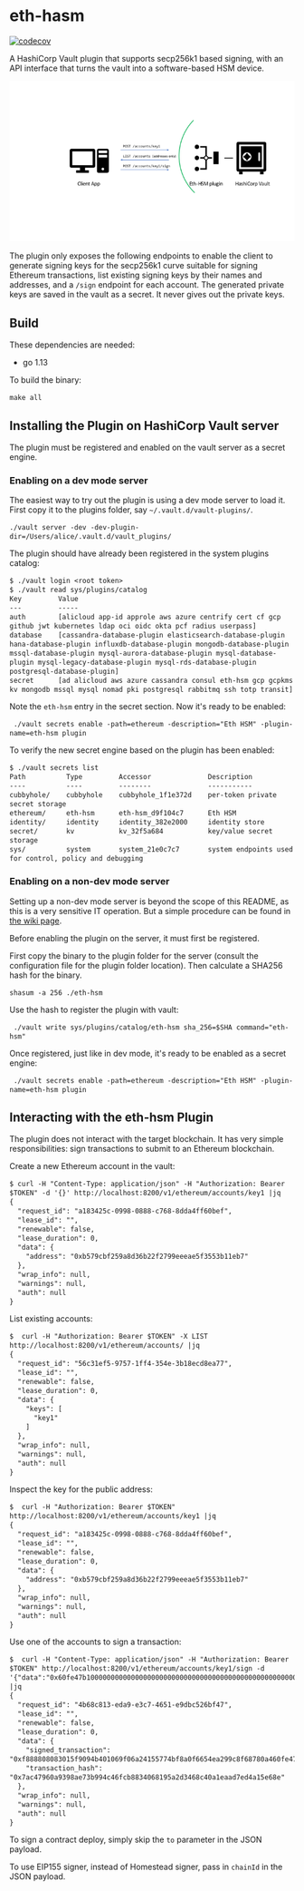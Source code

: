 # eth-hasm

[![codecov](https://codecov.io/gh/kaleido-io/chainwall/branch/master/graph/badge.svg?token=3LlJ7aSeW2)](https://codecov.io/gh/kaleido-io/chainwall)

A HashiCorp Vault plugin that supports secp256k1 based signing, with an API interface that turns the vault into a software-based HSM device.

![Overview](/resources/eth-hsm.png)

The plugin only exposes the following endpoints to enable the client to generate signing keys for the secp256k1 curve suitable for signing Ethereum transactions, list existing signing keys by their names and addresses, and a `/sign` endpoint for each account. The generated private keys are saved in the vault as a secret. It never gives out the private keys.

## Build
These dependencies are needed:

* go 1.13

To build the binary:
```
make all
```

## Installing the Plugin on HashiCorp Vault server
The plugin must be registered and enabled on the vault server as a secret engine.

### Enabling on a dev mode server
The easiest way to try out the plugin is using a dev mode server to load it. First copy it to the plugins folder, say `~/.vault.d/vault-plugins/`.

```
./vault server -dev -dev-plugin-dir=/Users/alice/.vault.d/vault_plugins/
```

The plugin should have already been registered in the system plugins catalog:
```
$ ./vault login <root token>
$ ./vault read sys/plugins/catalog
Key         Value
---         -----
auth        [alicloud app-id approle aws azure centrify cert cf gcp github jwt kubernetes ldap oci oidc okta pcf radius userpass]
database    [cassandra-database-plugin elasticsearch-database-plugin hana-database-plugin influxdb-database-plugin mongodb-database-plugin mssql-database-plugin mysql-aurora-database-plugin mysql-database-plugin mysql-legacy-database-plugin mysql-rds-database-plugin postgresql-database-plugin]
secret      [ad alicloud aws azure cassandra consul eth-hsm gcp gcpkms kv mongodb mssql mysql nomad pki postgresql rabbitmq ssh totp transit]
```

Note the `eth-hsm` entry in the secret section. Now it's ready to be enabled:
```
 ./vault secrets enable -path=ethereum -description="Eth HSM" -plugin-name=eth-hsm plugin
```

To verify the new secret engine based on the plugin has been enabled:
```
$ ./vault secrets list
Path          Type         Accessor              Description
----          ----         --------              -----------
cubbyhole/    cubbyhole    cubbyhole_1f1e372d    per-token private secret storage
ethereum/     eth-hsm      eth-hsm_d9f104c7      Eth HSM
identity/     identity     identity_382e2000     identity store
secret/       kv           kv_32f5a684           key/value secret storage
sys/          system       system_21e0c7c7       system endpoints used for control, policy and debugging
```

### Enabling on a non-dev mode server
Setting up a non-dev mode server is beyond the scope of this README, as this is a very sensitive IT operation. But a simple procedure can be found in [the wiki page](https://github.com/kaleido-io/eth-hsm/wiki/Setting-Up-A-Local-HashiCorp-Vault-Server).

Before enabling the plugin on the server, it must first be registered.

First copy the binary to the plugin folder for the server (consult the configuration file for the plugin folder location). Then calculate a SHA256 hash for the binary.
```
shasum -a 256 ./eth-hsm 
```

Use the hash to register the plugin with vault:
```
 ./vault write sys/plugins/catalog/eth-hsm sha_256=$SHA command="eth-hsm"
```

Once registered, just like in dev mode, it's ready to be enabled as a secret engine:
```
 ./vault secrets enable -path=ethereum -description="Eth HSM" -plugin-name=eth-hsm plugin
```

## Interacting with the eth-hsm Plugin
The plugin does not interact with the target blockchain. It has very simple responsibilities: sign transactions to submit to an Ethereum blockchain.

Create a new Ethereum account in the vault:
```
$ curl -H "Content-Type: application/json" -H "Authorization: Bearer $TOKEN" -d '{}' http://localhost:8200/v1/ethereum/accounts/key1 |jq
{
  "request_id": "a183425c-0998-0888-c768-8dda4ff60bef",
  "lease_id": "",
  "renewable": false,
  "lease_duration": 0,
  "data": {
    "address": "0xb579cbf259a8d36b22f2799eeeae5f3553b11eb7"
  },
  "wrap_info": null,
  "warnings": null,
  "auth": null
}
```

List existing accounts:
```
$  curl -H "Authorization: Bearer $TOKEN" -X LIST http://localhost:8200/v1/ethereum/accounts/ |jq
{
  "request_id": "56c31ef5-9757-1ff4-354e-3b18ecd8ea77",
  "lease_id": "",
  "renewable": false,
  "lease_duration": 0,
  "data": {
    "keys": [
      "key1"
    ]
  },
  "wrap_info": null,
  "warnings": null,
  "auth": null
}
```

Inspect the key for the public address:
```
$  curl -H "Authorization: Bearer $TOKEN" http://localhost:8200/v1/ethereum/accounts/key1 |jq
{
  "request_id": "a183425c-0998-0888-c768-8dda4ff60bef",
  "lease_id": "",
  "renewable": false,
  "lease_duration": 0,
  "data": {
    "address": "0xb579cbf259a8d36b22f2799eeeae5f3553b11eb7"
  },
  "wrap_info": null,
  "warnings": null,
  "auth": null
}
```

Use one of the accounts to sign a transaction:
```
$  curl -H "Content-Type: application/json" -H "Authorization: Bearer $TOKEN" http://localhost:8200/v1/ethereum/accounts/key1/sign -d '{"data":"0x60fe47b10000000000000000000000000000000000000000000000000000000000000014","gas":30791,"gasPrice":0,"nonce":"0x0","to":"0xca0fe7354981aeb9d051e2f709055eb50b774087"}' |jq
{
  "request_id": "4b68c813-eda9-e3c7-4651-e9dbc526bf47",
  "lease_id": "",
  "renewable": false,
  "lease_duration": 0,
  "data": {
    "signed_transaction": "0xf888808083015f9094b401069f06a24155774bf8a0f6654ea299c8f68780a460fe47b10000000000000000000000000000000000000000000000000000000000000014840ea23e3fa088f4f5505f6f1da6c9a543863d5c7537e0dfc58618dbf34517c80875283d1e07a0583ecdc23ba3333a3f25611fffe0ec7fb585e9b9af93941f6e3ef8c8ef410698",
    "transaction_hash": "0x7ac47960a9398ae73b994c46fcb8834068195a2d3468c40a1eaad7ed4a15e68e"
  },
  "wrap_info": null,
  "warnings": null,
  "auth": null
}
```

To sign a contract deploy, simply skip the `to` parameter in the JSON payload.

To use EIP155 signer, instead of Homestead signer, pass in `chainId` in the JSON payload.
